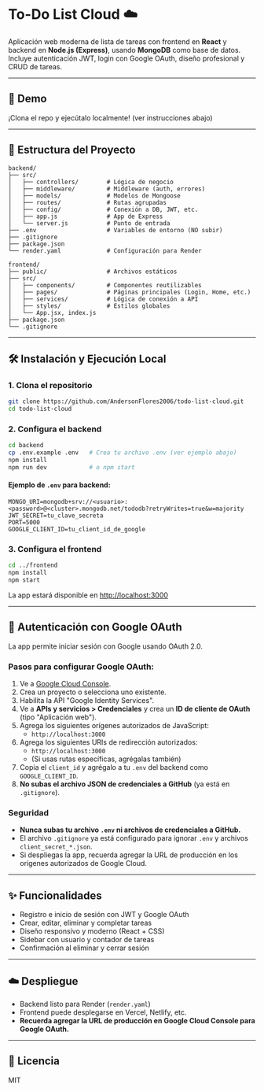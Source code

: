 # To-Do List Cloud ☁️

Aplicación web moderna de lista de tareas con frontend en **React** y backend en **Node.js (Express)**, usando **MongoDB** como base de datos. Incluye autenticación JWT, login con Google OAuth, diseño profesional y CRUD de tareas.

---

## 🚀 Demo

¡Clona el repo y ejecútalo localmente! (ver instrucciones abajo)

---

## 📁 Estructura del Proyecto

```
backend/
├── src/
│   ├── controllers/        # Lógica de negocio
│   ├── middleware/         # Middleware (auth, errores)
│   ├── models/             # Modelos de Mongoose
│   ├── routes/             # Rutas agrupadas
│   ├── config/             # Conexión a DB, JWT, etc.
│   ├── app.js              # App de Express
│   └── server.js           # Punto de entrada
├── .env                    # Variables de entorno (NO subir)
├── .gitignore
├── package.json
└── render.yaml             # Configuración para Render

frontend/
├── public/                 # Archivos estáticos
├── src/
│   ├── components/         # Componentes reutilizables
│   ├── pages/              # Páginas principales (Login, Home, etc.)
│   ├── services/           # Lógica de conexión a API
│   ├── styles/             # Estilos globales
│   └── App.jsx, index.js
├── package.json
└── .gitignore
```

---

## 🛠️ Instalación y Ejecución Local

### 1. Clona el repositorio
```bash
git clone https://github.com/AndersonFlores2006/todo-list-cloud.git
cd todo-list-cloud
```

### 2. Configura el backend
```bash
cd backend
cp .env.example .env   # Crea tu archivo .env (ver ejemplo abajo)
npm install
npm run dev            # o npm start
```

#### Ejemplo de `.env` para backend:
```
MONGO_URI=mongodb+srv://<usuario>:<password>@<cluster>.mongodb.net/tododb?retryWrites=true&w=majority
JWT_SECRET=tu_clave_secreta
PORT=5000
GOOGLE_CLIENT_ID=tu_client_id_de_google
```

### 3. Configura el frontend
```bash
cd ../frontend
npm install
npm start
```

La app estará disponible en [http://localhost:3000](http://localhost:3000)

---

## 🔐 Autenticación con Google OAuth

La app permite iniciar sesión con Google usando OAuth 2.0.

### Pasos para configurar Google OAuth:
1. Ve a [Google Cloud Console](https://console.cloud.google.com/).
2. Crea un proyecto o selecciona uno existente.
3. Habilita la API "Google Identity Services".
4. Ve a **APIs y servicios > Credenciales** y crea un **ID de cliente de OAuth** (tipo "Aplicación web").
5. Agrega los siguientes orígenes autorizados de JavaScript:
   - `http://localhost:3000`
6. Agrega los siguientes URIs de redirección autorizados:
   - `http://localhost:3000`
   - (Si usas rutas específicas, agrégalas también)
7. Copia el `client_id` y agrégalo a tu `.env` del backend como `GOOGLE_CLIENT_ID`.
8. **No subas el archivo JSON de credenciales a GitHub** (ya está en `.gitignore`).

### Seguridad
- **Nunca subas tu archivo `.env` ni archivos de credenciales a GitHub.**
- El archivo `.gitignore` ya está configurado para ignorar `.env` y archivos `client_secret_*.json`.
- Si despliegas la app, recuerda agregar la URL de producción en los orígenes autorizados de Google Cloud.

---

## ✨ Funcionalidades
- Registro e inicio de sesión con JWT y Google OAuth
- Crear, editar, eliminar y completar tareas
- Diseño responsivo y moderno (React + CSS)
- Sidebar con usuario y contador de tareas
- Confirmación al eliminar y cerrar sesión

---

## ☁️ Despliegue
- Backend listo para Render (`render.yaml`)
- Frontend puede desplegarse en Vercel, Netlify, etc.
- **Recuerda agregar la URL de producción en Google Cloud Console para Google OAuth.**

---

## 📄 Licencia
MIT 